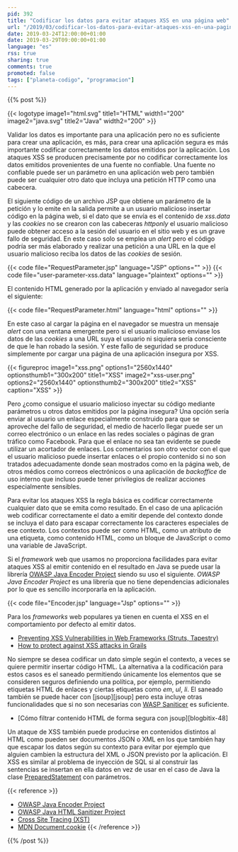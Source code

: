 ```yaml
---
pid: 392
title: "Codificar los datos para evitar ataques XSS en una página web"
url: "/2019/03/codificar-los-datos-para-evitar-ataques-xss-en-una-pagina-web/"
date: 2019-03-24T12:00:00+01:00
date: 2019-03-29T09:00:00+01:00
language: "es"
rss: true
sharing: true
comments: true
promoted: false
tags: ["planeta-codigo", "programacion"]
---
```


{{% post %}}

{{< logotype image1="html.svg" title1="HTML" width1="200" image2="java.svg" title2="Java" width2="200" >}}

Validar los datos es importante para una aplicación pero no es suficiente para crear una aplicación, es más, para crear una aplicación segura es más importante codificar correctamente los datos emitidos por la aplicación. Los ataques XSS se producen precisamente por no codificar correctamente los datos emitidos provenientes de una fuente no confiable. Una fuente no confiable puede ser un parámetro en una aplicación web pero también puede ser cualquier otro dato que incluya una petición HTTP como una cabecera.

El siguiente código de un archivo JSP que obtiene un parámetro de la petición y lo emite en la salida permite a un usuario malicioso insertar código en la página web, si el dato que se envía es el contenido de _xss.data_ y las _cookies_ no se crearon con las cabeceras _httponly_ el usuario malicioso puede obtener acceso a la sesión del usuario en el sitio web y es un grave fallo de seguridad. En este caso solo se emplea un _alert_ pero el código podría ser más elaborado y realizar una petición a una URL en la que el usuario malicioso reciba los datos de las _cookies_ de sesión.

{{< code file="RequestParameter.jsp" language="JSP" options="" >}}
{{< code file="user-parameter-xss.data" language="plaintext" options="" >}}

El contenido HTML generado por la aplicación y enviado al navegador sería el siguiente:

{{< code file="RequestParameter.html" language="html" options="" >}}

En este caso al cargar la página en el navegador se muestra un mensaje _alert_ con una ventana emergente pero si el usuario malicioso enviase los datos de las _cookies_ a una URL suya el usuario ni siquiera sería consciente de que le han robado la sesión. Y este fallo de seguridad se produce simplemente por cargar una página de una aplicación insegura por XSS.

{{< figureproc
    image1="xss.png" options1="2560x1440" optionsthumb1="300x200" title1="XSS"
    image2="xss-user.png" options2="2560x1440" optionsthumb2="300x200" title2="XSS"
    caption="XSS" >}}

Pero ¿como consigue el usuario malicioso inyectar su código mediante parámetros u otros datos emitidos por la página insegura? Una opción sería enviar al usuario un enlace especialmente construido para que se aproveche del fallo de seguridad, el medio de hacerlo llegar puede ser un correo electrónico o un enlace en las redes sociales o páginas de gran tráfico como Facebook. Para que el enlace no sea tan evidente se puede utilizar un acortador de enlaces. Los comentarios son otro vector con el que el usuario malicioso puede insertar enlaces o el propio contenido si no son tratados adecuadamente donde sean mostrados como en la página web, de otros médios como correos electrónicos o una aplicación de _backoffice_ de uso interno que incluso puede tener privilegios de realizar acciones especialmente sensibles.

Para evitar los ataques XSS la regla básica es codificar correctamente cualquier dato que se emita como resultado. En el caso de una aplicación web codificar correctamente el dato a emitir depende del contexto donde se incluya el dato para escapar correctamente los caracteres especiales de ese contexto. Los contextos puede ser como HTML, como un atributo de una etiqueta, como contenido HTML, como un bloque de JavaScript o como una variable de JavaScript.

Si el _framework_ web que usamos no proporciona facilidades para evitar ataques XSS al emitir contenido en el resultado en Java se puede usar la librería [OWASP Java Encoder Project](https://www.owasp.org/index.php/OWASP_Java_Encoder_Project) siendo su uso el siguiente. _OWASP Java Encoder Project_ es una librería que no tiene dependencias adicionales por lo que es sencillo incorporarla  en la aplicación.

{{< code file="Encoder.jsp" language="Jsp" options="" >}}

Para los _frameworks_ web populares ya tienen en cuenta el XSS en el comportamiento por defecto al emitir datos.

* [Preventing XSS Vulnerabilities in Web Frameworks (Struts, Tapestry)](https://www.dontpanicblog.co.uk/2012/03/12/xss-vulnerabilities-in-web-frameworks-2/)
* [How to protect against XSS attacks in Grails](https://stackoverflow.com/questions/15144905/how-to-protect-against-xss-attacks-in-grails-app)

No siempre se desea codificar un dato simple según el contexto, a veces se quiere permitir insertar código HTML. La alternativa a la codificación para estos casos es el saneado permitiendo únicamente los elementos que se consideren seguros definiendo una política, por ejemplo, permitiendo etiquetas HTML de enlaces y ciertas etiquetas como _em_, _ul_, _li_. El saneado también se puede hacer con [jsoup][jsoup] pero esta incluye otras funcionalidades que si no son necesarias con [WASP Saniticer](https://www.owasp.org/index.php/OWASP_Java_HTML_Sanitizer_Project) es suficiente.

* [Cómo filtrar contenido HTML de forma segura con jsoup][blogbitix-48]

Un ataque de XSS también puede producirse en contenidos distintos al HTML como pueden ser documentos JSON o XML en los que también hay que escapar los datos según su contexto para evitar por ejemplo que alguien cambien la estructura del XML o JSON previsto por la aplicación. El XSS es similar al problema de inyección de SQL si al construir las sentencias se insertan en ella datos en vez de usar en el caso de Java la clase [PreparedStatement](https://docs.oracle.com/en/java/javase/11/docs/api/java.sql/java/sql/PreparedStatement.html) con parámetros. 

{{< reference >}}
* [OWASP Java Encoder Project](https://www.owasp.org/index.php/OWASP_Java_Encoder_Project)
* [OWASP Java HTML Sanitizer Project](https://www.owasp.org/index.php/OWASP_Java_HTML_Sanitizer_Project)
* [Cross Site Tracing (XST)](https://www.owasp.org/index.php/Cross_Site_Tracing)
* [MDN Document.cookie](https://developer.mozilla.org/en-US/docs/Web/API/Document/cookie)
{{< /reference >}}

{{% /post %}}
